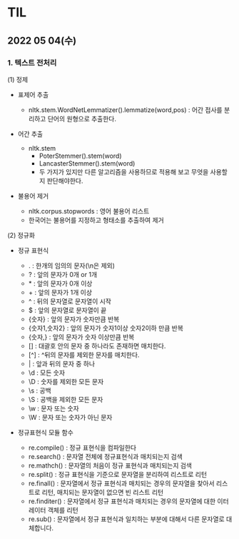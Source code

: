 # TIL



## 2022 05 04(수)



### 1. 텍스트 전처리

 (1) 정제

 * 표제어 추출
   * nltk.stem.WordNetLemmatizer().lemmatize(word,pos) : 어간 접사를 분리하고 단어의 원형으로 추출한다.

 * 어간 추출
   * nltk.stem
     * PoterStemmer().stem(word)
     * LancasterStemmer().stem(word)
     * 두 가지가 있지만 다른 알고리즘을 사용하므로 적용해 보고 무엇을 사용할지 판단해야한다.

 * 불용어 제거
   * nltk.corpus.stopwords : 영어 불용어 리스트
   * 한국어는 불용어를 지정하고 형태소를 추출하여 제거


 (2) 정규화
 
 * 정규 표현식
   * . : 한개의 임의의 문자(\\n은 제외)
   * ? : 앞의 문자가 0개 or 1개
   * \* : 앞의 문자가 0개 이상
   * \+ : 앞의 문자가 1개 이상
   * ^ : 뒤의 문자열로 문자열이 시작
   * $ : 앞의 문자열로 문자열이 끝
   * {숫자} : 앞의 문자가 숫자만큼 반복
   * {숫자1,숫자2} : 앞의 문자가 숫자1이상 숫자2이하 만큼 반복
   * {숫자,} : 앞의 문자가 숫자 이상만큼 반복
   * [] : 대괄호 안의 문자 중 하나라도 존재하면 매치한다.
   * [^] : ^뒤의 문자를 제외한 문자를 매치한다.
   * | : 앞과 뒤의 문자 중 하나
   * \d : 모든 숫자
   * \D : 숫자를 제외한 모든 문자
   * \s : 공백
   * \S : 공백을 제외한 모든 문자
   * \w : 문자 또는 숫자
   * \W : 문자 또는 숫자가 아닌 문자

 * 정규표현식 모듈 함수
   * re.compile() : 정규 표현식을 컴파일한다
   * re.search() : 문자열 전체에 정규표현식과 매치되는지 검색
   * re.mathch() : 문자열의 처음이 정규 표현식과 매치되는지 검색
   * re.split() : 정규 표현식을 기준으로 문자열을 분리하여 리스트로 리턴
   * re.finall() : 문자열에서 정규 표현식과 매치되는 경우의 문자열을 찾아서 리스트로 리턴, 매치되는 문자열이 없으면 빈 리스트 리턴
   * re.finditer() : 문자열에서 정규 표현식과 매치되는 경우의 문자열에 대한 이터레이터 객체를 리턴
   * re.sub() : 문자열에서 정규 표현식과 일치하는 부분에 대해서 다른 문자열로 대체합니다.